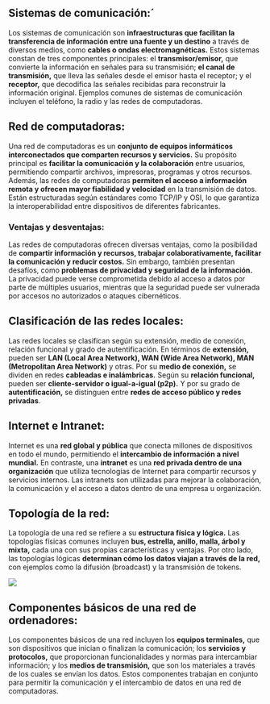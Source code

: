 ## Sistemas de comunicación:´

Los sistemas de comunicación son **infraestructuras que facilitan la transferencia de información entre una fuente y un destino** a través de diversos medios, como **cables o ondas electromagnéticas.** 
Estos sistemas constan de tres componentes principales: el **transmisor/emisor,** que convierte la información en señales para su transmisión; **el canal de transmisión,** que lleva las señales desde el emisor hasta el receptor; y el **receptor,** que decodifica las señales recibidas para reconstruir la información original. Ejemplos comunes de sistemas de comunicación incluyen el teléfono, la radio y las redes de computadoras.

## Red de computadoras:

Una red de computadoras es un **conjunto de equipos informáticos interconectados que comparten recursos y servicios.** Su propósito principal es **facilitar la comunicación y la colaboración** entre usuarios, permitiendo compartir archivos, impresoras, programas y otros recursos. Además, las redes de computadoras **permiten el acceso a información remota y ofrecen mayor fiabilidad y velocidad** en la transmisión de datos. Están estructuradas según estándares como TCP/IP y OSI, lo que garantiza la interoperabilidad entre dispositivos de diferentes fabricantes.

### Ventajas y desventajas:

Las redes de computadoras ofrecen diversas ventajas, como la posibilidad de **compartir información y recursos, trabajar colaborativamente, facilitar la comunicación y reducir costos.** Sin embargo, también presentan desafíos, como **problemas de privacidad y seguridad de la información.** La privacidad puede verse comprometida debido al acceso a datos por parte de múltiples usuarios, mientras que la seguridad puede ser vulnerada por accesos no autorizados o ataques cibernéticos.

## Clasificación de las redes locales:

Las redes locales se clasifican según su extensión, medio de conexión, relación funcional y grado de autentificación. En términos de **extensión,** pueden ser **LAN (Local Area Network), WAN (Wide Area Network), MAN (Metropolitan Area Network)** y otras. Por su **medio de conexión,** se dividen en redes **cableadas e inalámbricas.** Según su **relación funcional,** pueden ser **cliente-servidor o igual-a-igual (p2p).** Y por su grado de **autentificación,** se distinguen entre **redes de acceso público y redes privadas**.

## Internet e Intranet:

Internet es una **red global y pública** que conecta millones de dispositivos en todo el mundo, permitiendo el **intercambio de información a nivel mundial.** En contraste, una **intranet** es una **red privada dentro de una organización** que utiliza tecnologías de Internet para compartir recursos y servicios internos. Las intranets son utilizadas para mejorar la colaboración, la comunicación y el acceso a datos dentro de una empresa u organización.

## Topología de la red:

La topología de una red se refiere a su **estructura física y lógica.** Las topologías físicas comunes incluyen **bus, estrella, anillo, malla, árbol y mixta,** cada una con sus propias características y ventajas. Por otro lado, las topologías lógicas **determinan cómo los datos viajan a través de la red,** con ejemplos como la difusión (broadcast) y la transmisión de tokens.

<img src="https://upload.wikimedia.org/wikipedia/commons/thumb/4/4a/Topolog%C3%ADa_de_red.png/250px-Topolog%C3%ADa_de_red.png">

## Componentes básicos de una red de ordenadores:

Los componentes básicos de una red incluyen los **equipos terminales,** que son dispositivos que inician o finalizan la comunicación; los **servicios y protocolos,** que proporcionan funcionalidades y normas para intercambiar información; y los **medios de transmisión,** que son los materiales a través de los cuales se envían los datos. 
Estos componentes trabajan en conjunto para permitir la comunicación y el intercambio de datos en una red de computadoras.